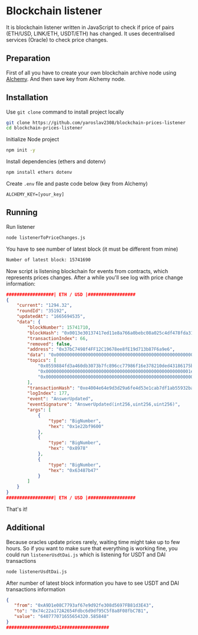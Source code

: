 # Blockchain listener

It is blockchain listener written in JavaScript to check if price of pairs (ETH/USD, LINK/ETH, USDT/ETH) has changed. It uses decentralised services (Oracle) to check price changes.

## Preparation
First of all you have to create your own blockchain archive node using [Alchemy](https://www.alchemy.com/). And then save key from Alchemy node.

## Installation
Use `git clone` command to install project locally
```bash
git clone https://github.com/yaroslav2308/blockchain-prices-listener
cd blockchain-prices-listener
```
Initialize Node project
```bash
npm init -y
```
Install dependencies (ethers and dotenv)
```bash
npm install ethers dotenv
```
Create `.env` file and paste code below (key from Alchemy)
```
ALCHEMY_KEY=[your_key]
```

## Running
Run listener 
```bash
node listenerToPriceChanges.js
```
You have to see number of latest block (it must be different from mine)
```bash
Number of latest block: 15741690
```
Now script is listening blockchain for events from contracts, which represents prices changes. After a while you'll see log with price change information:
```json
##################| ETH / USD |##################
{
    "current": "1294.32",
    "roundId": "35192",
    "updatedAt": "1665694535",
    "data": {
        "blockNumber": 15741710,
        "blockHash": "0x0013e30137417ed11e8a766a0bebc08a025c4df478fda310da8480db0537b3df",
        "transactionIndex": 66,
        "removed": false,
        "address": "0x37bC7498f4FF12C19678ee8fE19d713b87F6a9e6",
        "data": "0x0000000000000000000000000000000000000000000000000000000063487b47",
        "topics": [
            "0x0559884fd3a460db3073b7fc896cc77986f16e378210ded43186175bf646fc5f",
            "0x0000000000000000000000000000000000000000000000000000001e22bf9600",
            "0x0000000000000000000000000000000000000000000000000000000000008978"
        ],
        "transactionHash": "0xe4004e64e9d3d29a6fe4d53e1cab7df1ab55932ba43a285a02f0be97d00abba5",
        "logIndex": 177,
        "event": "AnswerUpdated",
        "eventSignature": "AnswerUpdated(int256,uint256,uint256)",
        "args": [
            {
                "type": "BigNumber",
                "hex": "0x1e22bf9600"
            },
            {
                "type": "BigNumber",
                "hex": "0x8978"
            },
            {
                "type": "BigNumber",
                "hex": "0x63487b47"
            }
        ]
    }
}
##################| ETH / USD |##################
```
That's it!

## Additional
Because oracles update prices rarely, waiting time might take up to few hours. So if you want to make sure that everything is working fine, you could run `listenerUsdtDai.js` which is listening for USDT and DAI transactions
```bash
node listenerUsdtDai.js
```
After number of latest block information you have to see USDT and DAI transactions information 
```json
{
   "from": "0xA9D1e08C7793af67e9d92fe308d5697FB81d3E43",
   "to": "0x74c22a172A2654Fdbc6d9df95C5f8a8F08fbC7B1",
   "value": "640777071655654320.585848"
}
##################DAI##################
```
